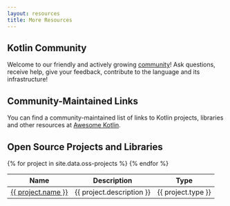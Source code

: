 ```yaml
---
layout: resources
title: More Resources
---
```


## Kotlin Community

Welcome to our friendly and actively growing [community](/community.html)!
Ask questions, receive help, give your feedback, contribute to the language and its infrastructure!

## Community-Maintained Links

You can find a community-maintained list of links to Kotlin projects, libraries and other resources at [Awesome Kotlin](https://javaby.github.io/awesome-kotlin/).

## Open Source Projects and Libraries

<table>
<thead>
<tr>
  <th>Name</th>
  <th>Description</th>
  <th>Type</th>
</tr>
</thead>
<tbody>
{% for project in site.data.oss-projects %}
<tr>
  <td><a href="{{ project.link }}">{{ project.name }}</a></td>
  <td>{{ project.description }}</td>
  <td>{{ project.type }}</td>
</tr>
{% endfor %}
</tbody>
</table>



